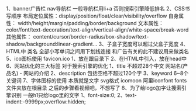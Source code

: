 1、banner广告栏  nav导航栏    一般导航栏用li+a   否则搜索引擎降低排名
2、CSS书写顺序
  布局定位属性：display/position/float/clear/visibility/overflow
  自身属性： width/height/margin/padding/border/background
  文本属性： color/font/text-decoration/text-align/vertical-align/white-space/break-word
  其他属性： content/cursor/border-radius/box-shadow/text-shadow/background:linear-gradient...
3、子盒子宽度可以超过父盒子宽度
4、HTML中 类名 全部小写单词之间用下划线连接   和广告有关的此不建议用来做类名
5、ico图标使用 favicon.ico 
  1、放在跟目录下
  2、在HTML中引入，放在head中  <link rel="shortcut icon" href="favicon.ico"  type="image/x-icon"/>
6、网站优化的三大标签  对于搜索引擎的优化
  1、tltle  不超过28个中文    网站名(产品名) - 网站的介绍
    <title></title>
  2、description  包括空格不超过120个字
    <meta name="description" content="介绍的内容" />
  3、keyword  6~8个关键词
    <meta name="keywords" content="关键词" />
7、字体图标的使用  本质就是文字  svg格式   icomoon 阿里iconfont
  fonts文件夹放在根目录  之后的步骤看视频吧，不想写了
8、为了给logo加字让搜索引擎识别  一般h1只给logo里的文字 1、font-size:0;    2、text-indent:-9999px;overflow:hidden;
